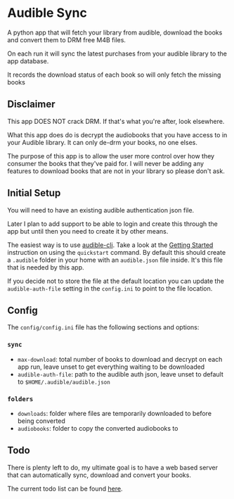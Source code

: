 # Audible Sync

A python app that will fetch your library from audible, download the books and convert them to DRM free M4B files.

On each run it will sync the latest purchases from your audible library to the app database.

It records the download status of each book so will only fetch the missing books

## Disclaimer

This app DOES NOT crack DRM. If that's what you're after, look elsewhere. 

What this app does do is decrypt the audiobooks that you have access to in your Audible library. It can only de-drm your books, no one elses.

The purpose of this app is to allow the user more control over how they consumer the books that they've paid for. I will never be adding any features to download books that are not in your library so please don't ask.

## Initial Setup

You will need to have an existing audible authentication json file. 

Later I plan to add support to be able to login and create this through the app but until then you need to create it by other means.

The easiest way is to use [audible-cli](https://github.com/mkb79/audible-cli). Take a look at the [Getting Started](https://github.com/mkb79/audible-cli?tab=readme-ov-file#getting-started) instruction on using the `quickstart` command. By default this should create a `.audible` folder in your home with an `audible.json` file inside. It's this file that is needed by this app.

If you decide not to store the file at the default location you can update the `audible-auth-file` setting in the `config.ini` to point to the file location.

## Config

The `config/config.ini` file has the following sections and options:

### `sync`

 - `max-download`: total number of books to download and decrypt on each app run, leave unset to get everything waiting to be downloaded
 - `audible-auth-file`: path to the audible auth json, leave unset to default to `$HOME/.audible/audible.json`

### `folders`

 - `downloads`: folder where files are temporarily downloaded to before being converted
 - `audiobooks`: folder to copy the converted audiobooks to

## Todo

There is plenty left to do, my ultimate goal is to have a web based server that can automatically sync, download and convert your books.

The current todo list can be found [here](todo.md).